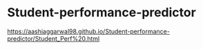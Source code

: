 # Student-performance-predictor
https://aashiaggarwal98.github.io/Student-performance-predictor/Student_Perf%20.html
